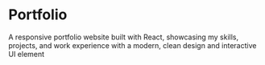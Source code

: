 # Portfolio
A responsive portfolio website built with React, showcasing my skills, projects, and work experience with a modern, clean design and interactive UI element
